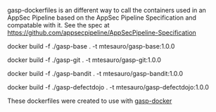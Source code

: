 gasp-dockerfiles is an different way to call the containers used in an AppSec Pipeline based on the AppSec Pipeline Specification and compatable with it.  See the spec at https://github.com/appsecpipeline/AppSecPipeline-Specification

docker build -f ./gasp-base . -t mtesauro/gasp-base:1.0.0 

docker build -f ./gasp-git . -t mtesauro/gasp-git:1.0.0

docker build -f ./gasp-bandit . -t mtesauro/gasp-bandit:1.0.0

docker build -f ./gasp-defectdojo . -t mtesauro/gasp-defectdojo:1.0.0

These dockerfiles were created to use with [gasp-docker](https://github.com/appsecpipeline/gasp-docker)
